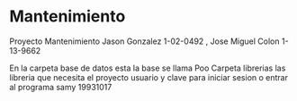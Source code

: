 # Mantenimiento
Proyecto Mantenimiento
Jason Gonzalez 1-02-0492 , Jose Miguel Colon 1-13-9662

En la carpeta base de datos esta la base se llama Poo
Carpeta librerias las libreria que necesita el proyecto 
usuario y clave para iniciar sesion o entrar al programa
samy
19931017
